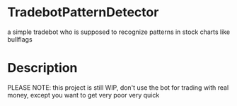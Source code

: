 # TradebotPatternDetector
a simple tradebot who is supposed to recognize patterns in stock charts like bullflags 
# Description
PLEASE NOTE: this project is still WIP, don't use the bot for trading with real money, except you want to get very poor very quick
